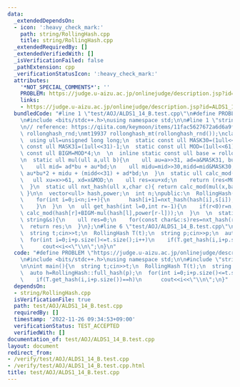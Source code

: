 ```yaml
---
data:
  _extendedDependsOn:
  - icon: ':heavy_check_mark:'
    path: string/RollingHash.cpp
    title: string/RollingHash.cpp
  _extendedRequiredBy: []
  _extendedVerifiedWith: []
  _isVerificationFailed: false
  _pathExtension: cpp
  _verificationStatusIcon: ':heavy_check_mark:'
  attributes:
    '*NOT_SPECIAL_COMMENTS*': ''
    PROBLEM: https://judge.u-aizu.ac.jp/onlinejudge/description.jsp?id=ALDS1_14_B
    links:
    - https://judge.u-aizu.ac.jp/onlinejudge/description.jsp?id=ALDS1_14_B
  bundledCode: "#line 1 \"test/AOJ/ALDS1_14_B.test.cpp\"\n#define PROBLEM \"https://judge.u-aizu.ac.jp/onlinejudge/description.jsp?id=ALDS1_14_B\"\
    \n#include <bits/stdc++.h>\nusing namespace std;\n\n#line 1 \"string/RollingHash.cpp\"\
    \n// reference: https://qiita.com/keymoon/items/11fac5627672a6d6a9f6\nrandom_device\
    \ rollonghash_rnd;\nmt19937 rollonghash_mt(rollonghash_rnd());\nclass RollingHash{\n\
    \  using ull=unsigned long long;\n  static const ull MASK30=(1ull<<30)-1;\n  static\
    \ const ull MASK31=(1ull<<31)-1;\n  static const ull MOD=(1ull<<61)-1;\n  static\
    \ const ull BIGM=MOD*4;\n  \n  inline static const ull base = rollonghash_mt()%10000000+2;\n\
    \n  static ull mul(ull a,ull b){\n    ull au=a>>31, ad=a&MASK31, bu=b>>31, bd=b&MASK31;\n\
    \    ull mid= ad*bu + au*bd;\n    ull midu=mid>>30,midd=mid&MASK30;\n    return\
    \ au*bu*2 + midu + (midd<<31) + ad*bd;\n  }\n  static ull calc_mod(ull x){\n \
    \   ull xu=x>>61, xd=x&MOD;\n    ull res=xu+xd;\n    return (res<MOD?res:res-MOD);\n\
    \  }\n  static ull nxt_hash(ull x,char c){ return calc_mod(mul(x,base)+(int)c);\
    \ }\n\n  vector<ull> hash,power;\n  int n;\npublic:\n  RollingHash(const string&s):n(s.size()),hash(s.size()+1,0),power(s.size()+1,1){\n\
    \    for(int i=0;i<n;i++){\n      hash[i+1]=nxt_hash(hash[i],s[i]);\n      power[i+1]=calc_mod(mul(power[i],base));\n\
    \    }\n  }\n  \n  ull get_hash(int l=0,int r=-1){\n    if(r<0)r=n;\n    return\
    \ calc_mod(hash[r]+BIGM-mul(hash[l],power[r-l]));\n  }\n  \n  static ull full_hash(const\
    \ string&s){\n    ull res=0;\n    for(const char&c:s)res=nxt_hash(res,c);\n  \
    \  return res;\n  }\n};\n#line 6 \"test/AOJ/ALDS1_14_B.test.cpp\"\n\nint main(){\n\
    \  string t;cin>>t;\n  RollingHash T(t);\n  string p;cin>>p;\n  auto h=RollingHash::full_hash(p);\n\
    \  for(int i=0;i+p.size()<=t.size();i++)\n    if(T.get_hash(i,i+p.size())==h)\n\
    \      cout<<i<<\"\\n\";\n}\n"
  code: "#define PROBLEM \"https://judge.u-aizu.ac.jp/onlinejudge/description.jsp?id=ALDS1_14_B\"\
    \n#include <bits/stdc++.h>\nusing namespace std;\n\n#include \"string/RollingHash.cpp\"\
    \n\nint main(){\n  string t;cin>>t;\n  RollingHash T(t);\n  string p;cin>>p;\n\
    \  auto h=RollingHash::full_hash(p);\n  for(int i=0;i+p.size()<=t.size();i++)\n\
    \    if(T.get_hash(i,i+p.size())==h)\n      cout<<i<<\"\\n\";\n}"
  dependsOn:
  - string/RollingHash.cpp
  isVerificationFile: true
  path: test/AOJ/ALDS1_14_B.test.cpp
  requiredBy: []
  timestamp: '2022-11-26 09:34:53+09:00'
  verificationStatus: TEST_ACCEPTED
  verifiedWith: []
documentation_of: test/AOJ/ALDS1_14_B.test.cpp
layout: document
redirect_from:
- /verify/test/AOJ/ALDS1_14_B.test.cpp
- /verify/test/AOJ/ALDS1_14_B.test.cpp.html
title: test/AOJ/ALDS1_14_B.test.cpp
---
```

